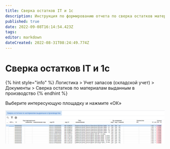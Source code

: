 ```yaml
---
title: Сверка остатков IT и 1с
description: Инструкция по формированию отчета по сверка остатков материалов выданных в производство
published: true
date: 2022-09-08T16:14:54.423Z
tags: 
editor: markdown
dateCreated: 2022-08-31T08:24:49.774Z
---
```


# Сверка остатков IT и 1с

{% hint style="info" %}
Логистика > Учет запасов (складской учет) > Документы > Сверка остатков по материалам выданным в производство
{% endhint %}

Выберите интересующую площадку и нажмите «ОК»

![](<../../../assets/image (760).png>)
